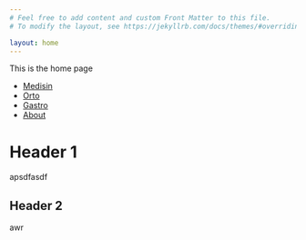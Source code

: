 ```yaml
---
# Feel free to add content and custom Front Matter to this file.
# To modify the layout, see https://jekyllrb.com/docs/themes/#overriding-theme-defaults

layout: home
---
```

This is the home page

- [Medisin](/medisin/)
- [Orto](/orto/)
- [Gastro](/gastro/)
- [About](/about/)

# Header 1
apsdfasdf
## Header 2
awr
